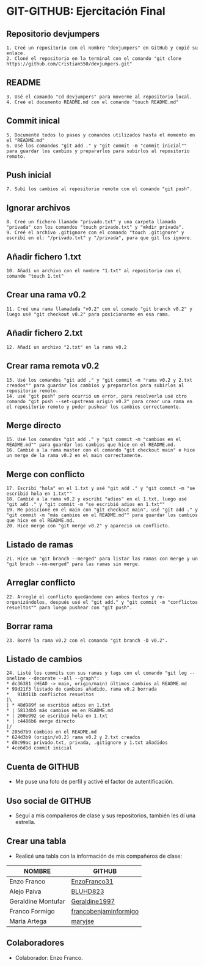 # GIT-GITHUB: Ejercitación Final

## Repositorio devjumpers
```
1. Creé un repositorio con el nombre "devjumpers" en GitHub y copié su enlace.
2. Cloné el repositorio en la terminal con el comando "git clone https://github.com/Cristian550/devjumpers.git"
```
## README 
```
3. Usé el comando "cd devjumpers" para moverme al repositorio local.
4. Creé el documento README.md con el comando "touch README.md"
```
## Commit inical
```
5. Documenté todos lo pasos y comandos utilizados hasta el momento en el "README.md"
6. Usé los comandos "git add ." y "git commit -m "commit inicial"" para guardar los cambios y prepararlos para subirlos al repositorio remoto.
```
## Push inicial
```
7. Subí los cambios al repositorio remoto con el comando "git push".
```
## Ignorar archivos
```
8. Creé un fichero llamado "privado.txt" y una carpeta llamada "privada" con los comandos "touch privado.txt" y "mkdir privada".
9. Creé el archivo .gitignore con el comando "touch .gitignore" y escribí en el: "/privado.txt" y "/privada", para que git los ignore.  
```
## Añadir fichero 1.txt
```
10. Añadí un archivo con el nombre "1.txt" al repositorio con el comando "touch 1.txt"
```
## Crear una rama v0.2
```
11. Creé una rama llamadada "v0.2" con el comado "git branch v0.2" y luego usé "git checkout v0.2" para posicionarme en esa rama.
```
## Añadir fichero 2.txt
```
12. Añadí un archivo "2.txt" en la rama v0.2
```
## Crear rama remota v0.2
```
13. Usé los comandos "git add ." y "git commit -m "rama v0.2 y 2.txt creados"" para guardar los cambios y prepararlos para subirlos al repositorio remoto.
14. usé "git push" pero ocurrió un error, para resolverlo usé otro comando "git push --set-upstream origin v0.2" para crear una rama en el repositorio remoto y poder pushear los cambios correctamente.
```
## Merge directo
```
15. Usé los comandos "git add ." y "git commit -m "cambios en el README.md"" para guardar los cambios que hice en el README.md.
16. Cambié a la rama master con el comando "git checkout main" e hice un merge de la rama v0.2 en el main correctamente.
```
## Merge con conflicto
```
17. Escribí "hola" en el 1.txt y usé "git add ." y "git commit -m "se escribió hola en 1.txt""
18. Cambié a la rama v0.2 y escribí "adios" en el 1.txt, luego usé "git add ." y "git commit -m "se escribió adios en 1.txt""
19. Me posicioné en el main con "git checkout main", usé "git add ." y "git commit -m "más cambios en el README.md"" para guardar los cambios que hice en el README.md.
20. Hice merge con "git merge v0.2" y apareció un conflicto.
```
## Listado de ramas
```
21. Hice un "git branch --merged" para listar las ramas con merge y un "git brach --no-merged" para las ramas sin merge.
``` 
## Arreglar conflicto
```
22. Arreglé el conflicto quedándome con ambos textos y re-organizándolos, después usé el "git add." y "git commit -m "conflictos resueltos"" para luego pushear con "git push". 
```
## Borrar rama
```
23. Borré la rama v0.2 con el comando "git branch -D v0.2".
```
## Listado de cambios
```
24. Listé los commits con sus ramas y tags con el comando "git log --oneline --decorate --all --graph":
* dc36381 (HEAD -> main, origin/main) últimos cambios al README.md
* 99d21f3 listado de cambios añadido, rama v0.2 borrada
*   918d11b conflictos resueltos
|\
| * 48d989f se escribió adios en 1.txt
* | 58134b5 más cambios en en README.md
* | 200e992 se escribió hola en 1.txt
* | c4486b6 merge directo
|/
* 205d7b9 cambios en el README.md
* 624d3b9 (origin/v0.2) rama v0.2 y 2.txt creados
* d0c99ac privado.txt, privada, .gitignore y 1.txt añadidos
* 4ce6d1d commit inicial
```
## Cuenta de GITHUB
* Me puse una foto de perfil y activé el factor de autentificación.

## Uso social de GITHUB
* Seguí a mis compañeros de clase y sus repositorios, también les dí una estrella.

## Crear una tabla
* Realicé una tabla con la información de mis compañeros de clase:

|NOMBRE         |GITHUB         |
|-----------    |-----------    |
|Enzo Franco    |[EnzoFranco31](https://github.com/EnzoFranco31)    |
|Alejo Paiva    |[BLUHD823](https://github.com/BLUHD823)    |
|Geraldine Montufar |[Geraldine1997](https://github.com/Geraldine1997)  |
|Franco Formigo |[francobenjaminformigo](https://github.com/francobenjaminformigo)  |
|Maria Artega    |[maryjse](https://github.com/maryjse)  |

## Colaboradores
* Colaborador: Enzo Franco.
